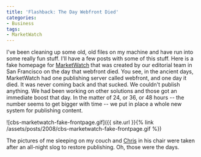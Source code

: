 ```yaml
---
title: 'Flashback: The Day Webfront Died'
categories:
- Business
tags:
- MarketWatch
---
```


I've been cleaning up some old, old files on my machine and have run into some really fun stuff. I'll have a few posts with some of this stuff.
Here is a fake homepage for [MarketWatch](http://www.marketwatch.com/) that was created by our editorial team in San Francisco on the day that webfront died. You see, in the ancient days, MarketWatch had one publishing server called webfront, and one day it died. It was never coming back and that sucked. We couldn't publish anything. We had been working on other solutions and those got an immediate boost that day. In the matter of 24, or 36, or 48 hours -- the number seems to get bigger with time -- we put in place a whole new system for publishing content.

![cbs-marketwatch-fake-frontpage.gif]({{ site.url }}{% link /assets/posts/2008/cbs-marketwatch-fake-frontpage.gif %})

The pictures of me sleeping on my couch and [Chris](http://www.tersteeg.org/) in his chair were taken after an all-night slog to restore publishing. Oh, those were the days.

